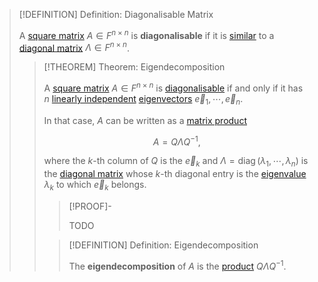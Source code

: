 >[!DEFINITION] Definition: Diagonalisable Matrix
>
>A [square matrix](../Square%20Matrix.md) $A \in F^{n \times n}$ is **diagonalisable** if it is [similar](../Matrix%20Similarity.md) to a [diagonal matrix](../Diagonal%20Matrices/Diagonal%20Matrix.md) $\Lambda \in F^{n \times n}$.
>
>>[!THEOREM] Theorem: Eigendecomposition
>>
>>A [square matrix](../Square%20Matrix.md) $A \in F^{n \times n}$ is [diagonalisable](Eigendecomposition.md) if and only if it has $n$ [linearly independent](../../../Vector%20Spaces/Linear%20Independence.md) [eigenvectors](Eigenvector.md) $\vec{e}_1, \cdots, \vec{e}_n$.
>>
>>In that case, $A$ can be written as a [matrix product](../../Matrix%20Operations/Matrix%20Product.md)
>>
>>$$
>>A = Q\Lambda Q^{-1},
>>$$
>>
>>where the $k$-th column of $Q$ is the $\vec{e}_k$ and $\Lambda = \operatorname{diag}(\lambda_1, \cdots, \lambda_n)$ is the [diagonal matrix](../Diagonal%20Matrices/Diagonal%20Matrix.md) whose $k$-th diagonal entry is the [eigenvalue](Eigenvalue.md) $\lambda_k$ to which $\vec{e}_k$ belongs.
>>
>>>[!PROOF]-
>>>
>>>TODO
>>>
>>
>>>[!DEFINITION] Definition: Eigendecomposition
>>>
>>>The **eigendecomposition** of $A$ is the [product](../../Matrix%20Operations/Matrix%20Product.md) $Q\Lambda Q^{-1}$.
>>>
>>
>
